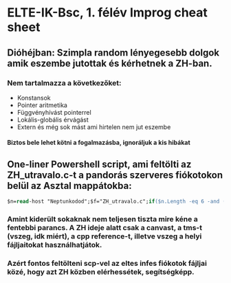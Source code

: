 # ELTE-IK-Bsc, 1. félév Improg cheat sheet
## Dióhéjban: Szimpla random lényegesebb dolgok amik eszembe jutottak és kérhetnek a ZH-ban.
### Nem tartalmazza a következőket:
  - Konstansok
  - Pointer aritmetika
  - Függvényhívást pointerrel
  - Lokális-globális érvágást
  - Extern
  és még sok mást ami hirtelen nem jut eszembe

#### Biztos bele lehet kötni a fogalmazásba, ignoráljuk a kis hibákat

## One-liner Powershell script, ami feltölti az ZH_utravalo.c-t a pandorás szerveres fiókotokon belül az Asztal mappátokba:
```ps
$n=read-host "Neptunkodod";$f="ZH_utravalo.c";if($n.Length -eq 6 -and ($n|select-string -pattern "^[a-zA-Z0-9]{6}$")){$n=$n.ToLower();(new-object System.Net.WebClient).DownloadFile("https://github.com/zsombor7500/ELTE-IK-Bsc/blob/main/$f","$env:temp\$f");$c=$n.ToCharArray();invoke-expression "scp $env:temp\$f $n@pandora.inf.elte.hu:/afs/inf.elte.hu/user/$($c[0])/$($c[0]+$c[1])/$n/Asztal/$f";write-host "ZH_utravalo.c, sikeresen fel lett töltve pandora-ra!"}else{write-host "Hibas neptunkod"}
```

### Amint kiderült sokaknak nem teljesen tiszta mire kéne a fentebbi parancs. A ZH ideje alatt csak a canvast, a tms-t (vszeg, idk miért), a cpp reference-t, illetve vszeg a helyi fájljaitokat használhatjátok.
### Azért fontos feltölteni scp-vel az eltes infes fiókotok fájljai közé, hogy azt ZH közben elérhessétek, segítségképp.

